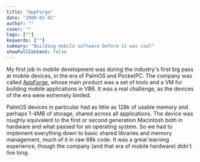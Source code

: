 ```yaml
---
title: "AppForge"
date: "2000-01-01"
author: ""
cover: ""
tags: [""]
keywords: [""]
summary: "Building mobile software before it was cool"
showFullContent: false
---
```


My first job in mobile development was during the industry's first big pass at
mobile devices, in the era of PalmOS and PocketPC. The company was called
[AppForge](http://en.wikipedia.org/wiki/AppForge), whose main product was a set
of tools and a VM for building mobile applications in VB6. It was a real
challenge, as the devices of the era were extremely limited.

PalmOS devices in particular had as little as 128k of usable memory and perhaps
1-4MB of storage, shared across all applications. The device was roughly
equivalent to the first or second generation Macintosh both in hardware and what
passed for an operating system. So we had to implement everything down to basic
shared libraries and memory management, much of it in raw 68k code. It was a
great learning experience, though the company (and that era of mobile hardware)
didn't live long.
